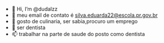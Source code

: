 - 👋 Hi, I’m @dudalzz
- 👀  meu email  de contato  é  silva.eduarda22@escola.pr.gov.br
- 🌱 gosto de culinaria, ser sabia,procuro um emprego
- 💞️ ser dentista
- 📫 trabalhar na parte de saude do posto como dentista
